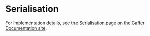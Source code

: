 # Serialisation

For implementation details, see [the Serialisation page on the Gaffer Documentation site](https://gchq.github.io/gaffer-doc/latest/dev/serialisation/).
